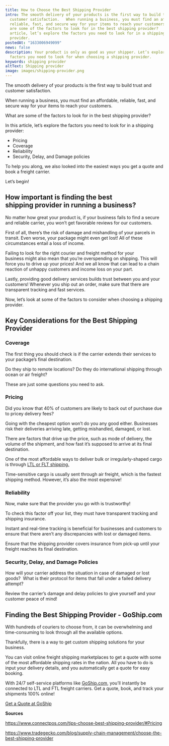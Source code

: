 ```yaml
---
title: How to Choose the Best Shipping Provider
intro: The smooth delivery of your products is the first way to build trust and
  customer satisfaction.   When running a business, you must find an affordable,
  reliable, fast, and secure way for your items to reach your customers.   What
  are some of the factors to look for in the best shipping provider?   In this
  article, let’s explore the factors you need to look for in a shipping
  provider.
postedAt: "1633006949099"
news: false
description: Your product is only as good as your shipper. Let’s explore the
  factors you need to look for when choosing a shipping provider.
keywords: shipping provider
altText: Shipping provider
image: images/shipping-provider.png
---
```



The smooth delivery of your products is the first way to build trust and customer satisfaction. 

When running a business, you must find an affordable, reliable, fast, and secure way for your items to reach your customers. 

What are some of the factors to look for in the best shipping provider? 

In this article, let’s explore the factors you need to look for in a shipping provider: 

* Pricing 
* Coverage 
* Reliability 
* Security, Delay, and Damage policies 

To help you along, we also looked into the easiest ways you get a quote and book a freight carrier. 

Let’s begin!

## How important is finding the best shipping provider in running a business?

No matter how great your product is, if your business fails to find a secure and reliable carrier, you won’t get favorable reviews for our customers. 

First of all, there’s the risk of damage and mishandling of your parcels in transit. Even worse, your package might even get lost! All of these circumstances entail a loss of income. 

Failing to look for the right courier and freight method for your business might also mean that you’re overspending on shipping. This will force you to drive up your prices! And we all know that can lead to a chain reaction of unhappy customers and income loss on your part.  

Lastly, providing good delivery services builds trust between you and your customers! Whenever you ship out an order, make sure that there are transparent tracking and fast services. 

Now, let’s look at some of the factors to consider when choosing a shipping provider. 

## Key Considerations for the Best Shipping Provider 

### Coverage

The first thing you should check is if the carrier extends their services to your package’s final destination. 

Do they ship to remote locations? Do they do international shipping through ocean or air freight? 

These are just some questions you need to ask.

### Pricing

Did you know that 40% of customers are likely to back out of purchase due to pricey delivery fees?  

Going with the cheapest option won’t do you any good either. Businesses risk their deliveries arriving late, getting mishandled, damaged, or lost. 

There are factors that drive up the price, such as mode of delivery, the volume of the shipment, and how fast it’s supposed to arrive at its final destination. 

One of the most affordable ways to deliver bulk or irregularly-shaped cargo is through [LTL or FLT shipping.](http://goship.com/) 

Time-sensitive cargo is usually sent through air freight, which is the fastest shipping method. However, it’s also the most expensive! 

### Reliability

Now, make sure that the provider you go with is trustworthy! 

To check this factor off your list, they must have transparent tracking and shipping insurance. 

Instant and real-time tracking is beneficial for businesses and customers to ensure that there aren’t any discrepancies with lost or damaged items. 

Ensure that the shipping provider covers insurance from pick-up until your freight reaches its final destination. 

### Security, Delay, and Damage Policies

How will your carrier address the situation in case of damaged or lost goods?  What is their protocol for items that fall under a failed delivery attempt?  

Review the carrier’s damage and delay policies to give yourself and your customer peace of mind!

## Finding the Best Shipping Provider - GoShip.com 

With hundreds of couriers to choose from, it can be overwhelming and time-consuming to look through all the available options. 

Thankfully, there is a way to get custom shipping solutions for your business. 

You can visit online freight shipping marketplaces to get a quote with some of the most affordable shipping rates in the nation. All you have to do is input your delivery details, and you automatically get a quote for easy booking. 

With 24/7 self-service platforms like [GoShip.com](http://goship.com/), you’ll instantly be connected to LTL and FTL freight carriers. Get a quote, book, and track your shipments 100% online! 

[Get a Quote at GoShip](https://www.goship.com/) 

**Sources** 

<https://www.connectpos.com/tips-choose-best-shipping-provider/#Pricing> 

<https://www.tradegecko.com/blog/supply-chain-management/choose-the-best-shipping-provider> 

